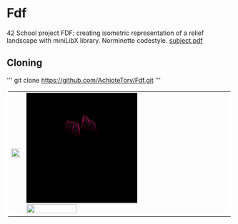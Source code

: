 # Fdf
42 School project FDF: creating isometric representation of a
relief landscape with miniLibX library. Norminette codestyle. [subject.pdf](fdf_subject.pdf)

## Cloning
''' 
git clone https://github.com/AchioteTory/Fdf.git
'''

<div>
    <table cellpadding="60" bordercolor="white">
      <tr>
          <td>
                <img src="gifs/mars_square.gif" align="right" width=120% height=120%   bgcolor="#000000"/>
          </td>
          <td>
              <div>
                  <img src="gifs/heart_square.gif" bordercolor="white" width=55% height=55%   bgcolor="#000000"/>
              </div>
              <div>
                  <img src="gifs/t1_square.gif"  width=50% height=50%/>
              </div>
          </td>
        </tr>
    </table>
</div>

